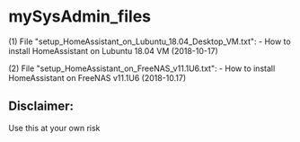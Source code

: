 # mySysAdmin_files

(1) File "setup_HomeAssistant_on_Lubuntu_18.04_Desktop_VM.txt": 
    - How to install HomeAssistant on Lubuntu 18.04 VM (2018-10-17)

(2) File "setup_HomeAssistant_on_FreeNAS_v11.1U6.txt":
    - How to install HomeAssistant on FreeNAS v11.1U6 (2018-10.17)

Disclaimer:
---------------------
Use this at your own risk
